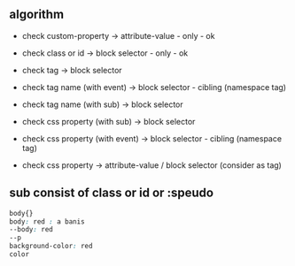 ## algorithm
- check custom-property       -> attribute-value - only - ok
- check class or id           -> block selector  - only - ok
- check tag                   -> block selector
- check tag name (with event) -> block selector - cibling (namespace tag)
- check tag name (with sub)   -> block selector 
- check css property (with sub)   -> block selector
- check css property (with event) -> block selector - cibling (namespace tag)

- check css property          -> attribute-value / block selector (consider as tag)

## sub consist of class or id or :speudo 

```css
body{}
body: red : a banis
--body: red
--p
background-color: red
color

```